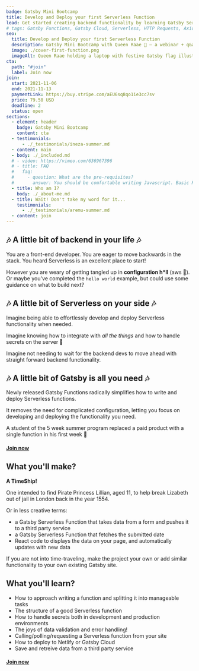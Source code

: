 ```yaml
---
badge: Gatsby Mini Bootcamp
title: Develop and Deploy your first Serverless Function
lead: Get started creating backend functionality by learning Gatsby Serverless Functions!
# tags: Gatsby Functions, Gatsby Cloud, Serverless, HTTP Requests, Axios
seo:
  title: Develop and Deploy your first Serverless Function
  description: Gatsby Mini Bootcamp with Queen Raae 👑 — a webinar + q&a session + forum + co-working + code sample combo.
  image: ./cover-first-function.png
  imageAlt: Queen Raae holding a laptop with festive Gatsby flag illustrations and title + description
cta:
  path: "#join"
  label: Join now
join:
  start: 2021-11-06
  end: 2021-11-13
  paymentLink: https://buy.stripe.com/aEU6sq8qo1ie3cc7sv
  price: 79.50 USD
  deadline: 2
  status: open
sections:
  - element: header
    badge: Gatsby Mini Bootcamp
    content: cta
  - testimonials:
      - ./_testimonials/ineza-summer.md
  - content: main
  - body: ./_included.md
  # - video: https://vimeo.com/636967396
  # - title: FAQ
  #   faq:
  #     - question: What are the pre-requisites?
  #       answer: You should be comfortable writing Javascript. Basic React experience is a plus, as the front-end part of the Gatsby framework is based on React.
  - title: Who am I?
    body: ./_about-me.md
  - title: Wait! Don't take my word for it...
    testimonials:
      - ./_testimonials/aremu-summer.md
  - content: join
---
```


## 🎶 A little bit of backend in your life 🎶

You are a front-end developer. You are eager to move backwards in the stack. You heard Serverless is an excellent place to start!

However you are weary of getting tangled up in **configuration h\*ll**&nbsp;(aws&nbsp;👀). Or maybe you've completed the `hello world` example, but could use some guidance on what to build next?

## 🎶 A little bit of Serverless on your side 🎶

Imagine being able to effortlessly develop and deploy Serverless functionality when needed.

Imagine knowing how to integrate with _all the things_ and how to handle secrets on the server 🔐

Imagine not needing to wait for the backend devs to move ahead with straight forward backend functionality.

## 🎶 A little bit of Gatsby is all you need 🎶

Newly released Gatsby Functions radically simplifies how to write and deploy Serverless functions.

It removes the need for complicated configuration, letting you focus on developing and deploying the functionality you need.

A student of the 5 week summer program replaced a paid product with a single function in his first week 🤯

#### [Join now](#join)

## What you'll make?

**A TimeShip!**

One intended to find Pirate Princess Lillian, aged 11, to help break Lizabeth out of jail in London back in the year 1554.

Or in less creative terms:

- a Gatsby Serverless Function that takes data from a form and pushes it to a third party service
- a Gatsby Serverless Function that fetches the submitted date
- React code to displays the data on your page, and automatically updates with new data

If you are not into time-traveling, make the project your own or add similar functionality to your own existing Gatsby site.

## What you'll learn?

- How to approach writing a function and splitting it into manageable tasks
- The structure of a good Serverless function
- How to handle secrets both in development and production environments
- The joys of data validation and error handling!
- Calling/polling/requesting a Serverless function from your site
- How to deploy to Netlify or Gatsby Cloud
- Save and retreive data from a third party service

#### [Join now](#join)
